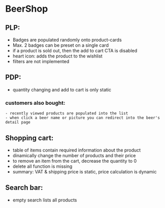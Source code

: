 # BeerShop

## PLP:

- Badges are populated randomly onto product-cards
- Max. 2 badges can be preset on a single card
- if a product is sold out, then the add to cart CTA is disabled
- heart icon: adds the product to the wishlist
- filters are not implemented

## PDP: 

- quantity changing and add to cart is only static
### customers also bought: 
    - recently viewed products are populated into the list
    - when click a beer name or picture you can redirect into the beer's detail page

## Shopping cart: 

- table of items contain required information about the product
- dinamically change the number of products and their price
- to remove an item from the cart, decrease the quantity to 0
- delete all function is missing
- summary: VAT & shipping price is static, price calculation is dynamic

## Search bar: 

- empty search lists all products